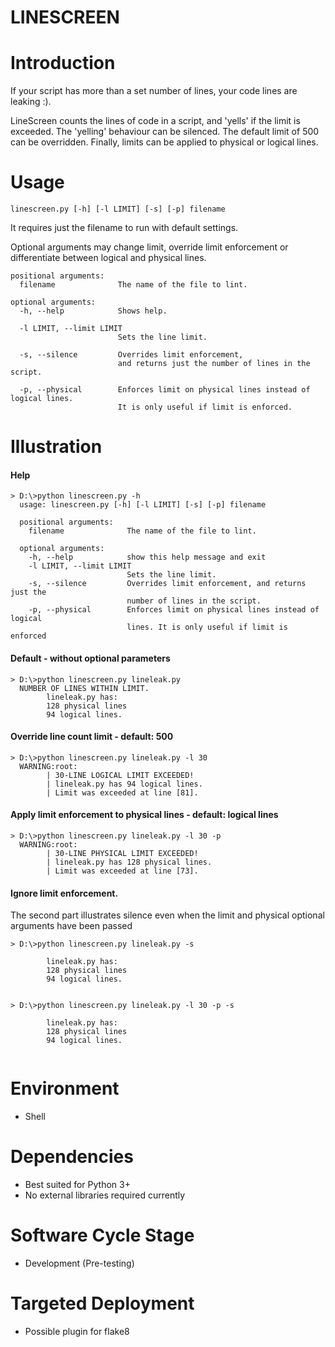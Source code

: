 # LINESCREEN

# Introduction

If your script has more than a set number of lines, your code lines are leaking :).

LineScreen counts the lines of code in a script, and 'yells' if the limit is exceeded.
The 'yelling' behaviour can be silenced. The default limit of 500 can be overridden.
Finally, limits can be applied to physical or logical lines.

# Usage 

```
linescreen.py [-h] [-l LIMIT] [-s] [-p] filename
```

It requires just the filename to run with default settings.
<p> Optional arguments may change limit, override limit enforcement or differentiate 
between logical and physical lines.

```
positional arguments:
  filename              The name of the file to lint.

optional arguments:
  -h, --help            Shows help.
  
  -l LIMIT, --limit LIMIT
                        Sets the line limit.
  
  -s, --silence         Overrides limit enforcement, 
                        and returns just the number of lines in the script.
                        
  -p, --physical        Enforces limit on physical lines instead of logical lines. 
                        It is only useful if limit is enforced.

```

# Illustration

#### Help
```
> D:\>python linescreen.py -h
  usage: linescreen.py [-h] [-l LIMIT] [-s] [-p] filename

  positional arguments:
    filename              The name of the file to lint.

  optional arguments:
    -h, --help            show this help message and exit
    -l LIMIT, --limit LIMIT
                          Sets the line limit.
    -s, --silence         Overrides limit enforcement, and returns just the
                          number of lines in the script.
    -p, --physical        Enforces limit on physical lines instead of logical
                          lines. It is only useful if limit is enforced

```

#### Default - without optional parameters
```
> D:\>python linescreen.py lineleak.py
  NUMBER OF LINES WITHIN LIMIT.
        lineleak.py has:
        128 physical lines
        94 logical lines.
```

#### Override line count limit - default: 500
```
> D:\>python linescreen.py lineleak.py -l 30
  WARNING:root:
        | 30-LINE LOGICAL LIMIT EXCEEDED!
        | lineleak.py has 94 logical lines.
        | Limit was exceeded at line [81].

```

#### Apply limit enforcement to physical lines - default: logical lines
```
> D:\>python linescreen.py lineleak.py -l 30 -p
  WARNING:root:
        | 30-LINE PHYSICAL LIMIT EXCEEDED!
        | lineleak.py has 128 physical lines.
        | Limit was exceeded at line [73].
```

#### Ignore limit enforcement.
The second part illustrates silence even when the limit and physical 
optional arguments have been passed
```
> D:\>python linescreen.py lineleak.py -s

        lineleak.py has:
        128 physical lines
        94 logical lines.
        
        
> D:\>python linescreen.py lineleak.py -l 30 -p -s

        lineleak.py has:
        128 physical lines
        94 logical lines.
        
```

# Environment
- Shell

# Dependencies
- Best suited for Python 3+
- No external libraries required currently

# Software Cycle Stage
- Development (Pre-testing)

# Targeted Deployment
- Possible plugin for flake8
